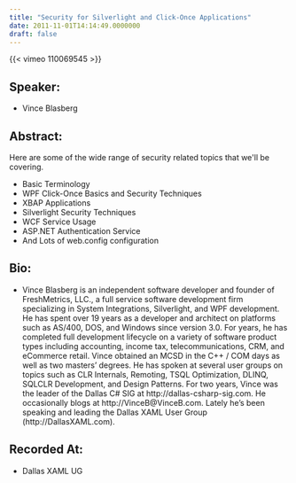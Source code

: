```yaml
---
title: "Security for Silverlight and Click-Once Applications"
date: 2011-11-01T14:14:49.0000000
draft: false
---
```


{{< vimeo 110069545 >}}

## Speaker:

 - Vince Blasberg

## Abstract:

<p>Here are some of the wide range of security related topics that we'll be covering.</p>
<ul>
<li>Basic Terminology</li>
<li>WPF Click-Once Basics and Security Techniques</li>
<li>XBAP Applications</li>
<li>Silverlight Security Techniques</li>
<li>WCF Service Usage</li>
<li>ASP.NET Authentication Service</li>
<li>And Lots of web.config configuration</li>
</ul>

## Bio:

 - <p>Vince Blasberg is an independent software developer and founder of FreshMetrics, LLC., a full service software development firm specializing in System Integrations, Silverlight, and WPF development. He has spent over 19 years as a developer and architect on platforms such as AS/400, DOS, and Windows since version 3.0. For years, he has completed full development lifecycle on a variety of software product types including accounting, income tax, telecommunications, CRM, and eCommerce retail. Vince obtained an MCSD in the C++ / COM days as well as two masters’ degrees. He has spoken at several user groups on topics such as CLR Internals, Remoting, TSQL Optimization, DLINQ, SQLCLR Development, and Design Patterns. For two years, Vince was the leader of the Dallas C# SIG at http://dallas-csharp-sig.com. He occasionally blogs at http://VinceB@VinceB.com. Lately he’s been speaking and leading the Dallas XAML User Group (http://DallasXAML.com).</p>

## Recorded At:

 - Dallas XAML UG

